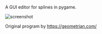 A GUI editor for splines in pygame.

![screenshot](https://i.imgur.com/XFfVPAm.png)

Original program by https://geometrian.com/
